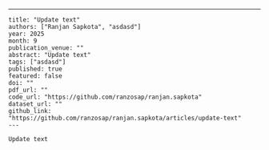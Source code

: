 ---
    title: "Update text"
    authors: ["Ranjan Sapkota", "asdasd"]
    year: 2025
    month: 9
    publication_venue: ""
    abstract: "Update text"
    tags: ["asdasd"]
    published: true
    featured: false
    doi: ""
    pdf_url: ""
    code_url: "https://github.com/ranzosap/ranjan.sapkota"
    dataset_url: ""
    github_link: "https://github.com/ranzosap/ranjan.sapkota/articles/update-text"
    ---

    Update text

    